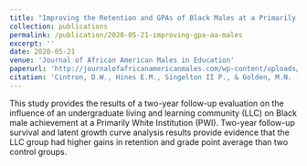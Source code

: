 ```yaml
---
title: "Improving the Retention and GPAs of Black Males at a Primarily White Institution: A Living and Learning Community Approach"
collection: publications
permalink: /publication/2020-05-21-improving-gpa-aa-males
excerpt: ''
date: 2020-05-21
venue: 'Journal of African American Males in Education'
paperurl: 'http://journalofafricanamericanmales.com/wp-content/uploads/2020/05/CIntron-et-al-2020-Improving-retention-and-GPA.pdf'
citation: 'Cintron, D.W., Hines E.M., Singelton II P., & Golden, M.N. (2020). Improving the retention and GPAs of Black males at a primarily white institution: A living and learning community approach.  <i>Journal of African American Males in Education</i>, <i>11</i>(1), 37-57.'
---
```

This study provides the results of a two-year follow-up evaluation on the influence of an undergraduate living and learning community (LLC) on Black male achievement at a Primarily White Institution (PWI). Two-year follow-up survival and latent growth curve analysis results provide evidence that the LLC group had higher gains in retention and grade point average than two control groups. 